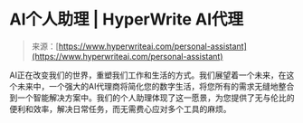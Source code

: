 <!--yml

category: 未分类

date: 2024-05-27 15:19:47

-->

# AI个人助理 | HyperWrite AI代理

> 来源：[https://www.hyperwriteai.com/personal-assistant](https://www.hyperwriteai.com/personal-assistant)

AI正在改变我们的世界，重塑我们工作和生活的方式。我们展望着一个未来，在这个未来中，一个强大的AI代理商将简化您的数字生活，将您所有的需求无缝地整合到一个智能解决方案中。我们的个人助理体现了这一愿景，为您提供了无与伦比的便利和效率，解决日常任务，而无需费心应对多个工具的麻烦。
